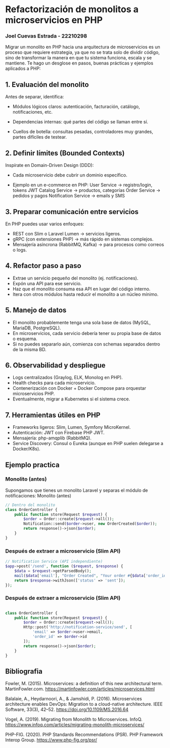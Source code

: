 # Refactorización de monolitos a microservicios en PHP
### Joel Cuevas Estrada - 22210298

Migrar un monolito en PHP hacia una arquitectura de microservicios es un proceso que requiere estrategia, ya que no se trata solo de dividir código, sino de transformar la manera en que tu sistema funciona, escala y se mantiene. Te hago un desglose en pasos, buenas prácticas y ejemplos aplicados a PHP:

## 1. Evaluación del monolito

Antes de separar, identifica:

- Módulos lógicos claros: autenticación, facturación, catálogo, notificaciones, etc.

- Dependencias internas: qué partes del código se llaman entre sí.

- Cuellos de botella: consultas pesadas, controladores muy grandes, partes difíciles de testear.

## 2. Definir límites (Bounded Contexts)

Inspírate en Domain-Driven Design (DDD):
- Cada microservicio debe cubrir un dominio específico.

- Ejemplo en un e-commerce en PHP:
  User Service → registro/login, tokens JWT
  Catalog Service → productos, categorías
  Order Service → pedidos y pagos
  Notification Service → emails y SMS

## 3. Preparar comunicación entre servicios
En PHP puedes usar varios enfoques:
- REST con Slim o Laravel Lumen → servicios ligeros.
- gRPC (con extensiones PHP) → más rápido en sistemas complejos.
- Mensajería asíncrona (RabbitMQ, Kafka) → para procesos como correos o logs.

## 4. Refactor paso a paso
- Extrae un servicio pequeño del monolito (ej. notificaciones).
- Expón una API para ese servicio.
- Haz que el monolito consuma esa API en lugar del código interno.
- Itera con otros módulos hasta reducir el monolito a un núcleo mínimo.

## 5. Manejo de datos
- El monolito probablemente tenga una sola base de datos (MySQL, MariaDB, PostgreSQL).
- En microservicios, cada servicio debería tener su propia base de datos o esquema.
- Si no puedes separarlo aún, comienza con schemas separados dentro de la misma BD.

## 6. Observabilidad y despliegue
- Logs centralizados (Graylog, ELK, Monolog en PHP).
- Health checks para cada microservicio.
- Contenerización con Docker + Docker Compose para orquestar microservicios PHP.
- Eventualmente, migrar a Kubernetes si el sistema crece.

## 7. Herramientas útiles en PHP
- Frameworks ligeros: Slim, Lumen, Symfony MicroKernel.
- Autenticación: JWT con Firebase PHP JWT.
- Mensajería: php-amqplib (RabbitMQ).
- Service Discovery: Consul o Eureka (aunque en PHP suelen delegarse a Docker/K8s).

## Ejemplo practica

### Monolito (antes)
Supongamos que tienes un monolito Laravel y separas el módulo de notificaciones:
Monolito (antes)
```` php
// Dentro del monolito
class OrderController {
    public function store(Request $request) {
        $order = Order::create($request->all());
        Notification::send($order->user, new OrderCreated($order));
        return response()->json($order);
    }
}
````
### Después de extraer a microservicio (Slim API)
```` php
// Notification Service (API independiente)
$app->post('/send', function ($request, $response) {
    $data = $request->getParsedBody();
    mail($data['email'], "Order Created", "Your order #{$data['order_id']} was created.");
    return $response->withJson(['status' => 'sent']);
});
````
### Después de extraer a microservicio (Slim API)
````php

class OrderController {
    public function store(Request $request) {
        $order = Order::create($request->all());
        Http::post('http://notification-service/send', [
            'email' => $order->user->email,
            'order_id' => $order->id
        ]);
        return response()->json($order);
    }
}
````
## Bibliografia

Fowler, M. (2015). Microservices: a definition of this new architectural term. MartinFowler.com. https://martinfowler.com/articles/microservices.html

Balalaie, A., Heydarnoori, A., & Jamshidi, P. (2016). Microservices architecture enables DevOps: Migration to a cloud-native architecture. IEEE Software, 33(3), 42–52. https://doi.org/10.1109/MS.2016.64

Vogel, A. (2019). Migrating from Monolith to Microservices. InfoQ. https://www.infoq.com/articles/migrating-monolith-microservices/

PHP-FIG. (2020). PHP Standards Recommendations (PSR). PHP Framework Interop Group. https://www.php-fig.org/psr/
